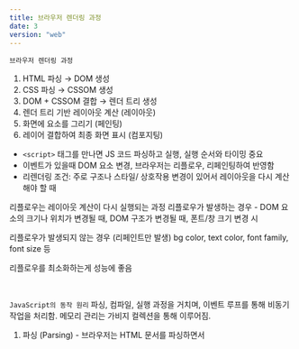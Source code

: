 ```yaml
---
title: 브라우저 렌더링 과정
date: 3
version: "web"
---
```


`브라우저 렌더링 과정`

1. HTML 파싱 → DOM 생성
2. CSS 파싱 → CSSOM 생성
3. DOM + CSSOM 결합 → 렌더 트리 생성
4. 렌더 트리 기반 레이아웃 계산 (레이아웃)
5. 화면에 요소를 그리기 (페인팅)
6. 레이어 결합하여 최종 화면 표시 (컴포지팅)

- `<script>` 태그를 만나면 JS 코드 파싱하고 실행, 실행 순서와 타이밍 중요
- 이벤트가 있을때 DOM 요소 변경, 브라우저는 리플로우, 리페인팅하여 반영함
- 리렌더링 조건: 주로 구조나 스타일/ 상호작용 변경이 있어서 레이아웃을 다시 계산해야 할 때

리플로우는 레이아웃 계산이 다시 실행되는 과정
리플로우가 발생하는 경우 - DOM 요소의 크기나 위치가 변경될 때, DOM 구조가 변경될 때, 폰트/창 크기 변경 시

리플로우가 발생되지 않는 경우 (리페인트만 발생)
bg color, text color, font family, font size 등

리플로우를 최소화하는게 성능에 좋음

<br/>

`JavaScript의 동작 원리` 파싱, 컴파일, 실행 과정을 거치며, 이벤트 루프를 통해 비동기 작업을 처리함. 메모리 관리는 가비지 컬렉션을 통해 이루어짐.

1. 파싱 (Parsing) - 브라우저는 HTML 문서를 파싱하면서 <script> 태그를 만나면 JavaScript 코드를 로드한다.
2. 컴파일 (Compilation) - 파싱된 JavaScript 코드는 바이트코드나 기계어로 컴파일되는데, 일반적으로 이 과정은 브라우저의 JavaScript 엔진에서 수행.
3. 실행 (Execution) - 컴파일된 코드는 실행되며, 이때 메모리에 변수, 함수, 객체 등이 할당됨. 실행 과정에서는 스택(stack)과 힙(heap) 메모리를 사용.
4. 이벤트 루프 (Event Loop) - JavaScript는 싱글 스레드 기반의 언어로 비동기 작업을 위해 이벤트 루프(event loop)를 사용. 이벤트 루프는 큐(queue)에 있는 작업들을 순차적으로 실행하며, 비동기 작업이 완료되면 콜백 함수를 큐에 추가.
5. Call Stack, Callback Queue, Event Loop

   - Call Stack: 현재 실행 중인 함수와 그 상태를 저장, 함수가 호출되면 스택에 푸시되며, 실행이 완료되면 팝
   - Callback Queue: 비동기 작업의 콜백 함수들이 대기하는 큐
   - Event Loop: Call Stack과 Callback Queue를 주기적으로 확인하여, Call Stack이 비어 있으면 Callback Queue의 콜백 함수를 가져와서 실행

6. 메모리 관리
   JavaScript는 가비지 컬렉션(garbage collection)을 사용하여 더 이상 사용되지 않는 메모리를 자동으로 해제

